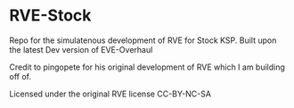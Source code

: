 # RVE-Stock
Repo for the simulatenous development of RVE for Stock KSP. Built upon the latest Dev version of EVE-Overhaul

Credit to pingopete for his original development of RVE which I am building off of.

Licensed under the original RVE license CC-BY-NC-SA
